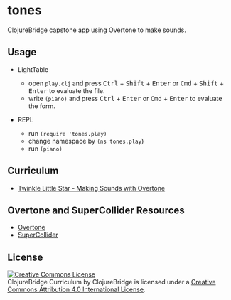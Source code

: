 # tones

ClojureBridge capstone app using Overtone to make sounds.


## Usage

- LightTable
    * open `play.clj` and press <kbd>Ctrl</kbd> + <kbd>Shift</kbd> +
    <kbd>Enter</kbd> or <kbd>Cmd</kbd> + <kbd>Shift</kbd> +
    <kbd>Enter</kbd> to evaluate the file.
    * write `(piano)` and press <kbd>Ctrl</kbd> + <kbd>Enter</kbd> or
      <kbd>Cmd</kbd> + <kbd>Enter</kbd> to evaluate the form.

- REPL
    * run `(require 'tones.play)`
    * change namespace by `(ns tones.play`)
    * run `(piano)`

## Curriculum

- [Twinkle Little Star - Making Sounds with Overtone](curriculum/01-piano-chords.md)


## Overtone and SuperCollider Resources

- [Overtone](http://overtone.github.io/)
- [SuperCollider](http://supercollider.github.io/)


License
-------
<a rel="license" href="http://creativecommons.org/licenses/by/4.0/deed.en_US"><img alt="Creative Commons License" style="border-width:0" src="http://i.creativecommons.org/l/by/4.0/88x31.png" /></a><br /><span xmlns:dct="http://purl.org/dc/terms/" href="http://purl.org/dc/dcmitype/Text" property="dct:title" rel="dct:type">ClojureBridge Curriculum</span> by <span xmlns:cc="http://creativecommons.org/ns#" property="cc:attributionName">ClojureBridge</span> is licensed under a <a rel="license" href="http://creativecommons.org/licenses/by/4.0/deed.en_US">Creative Commons Attribution 4.0 International License</a>.
